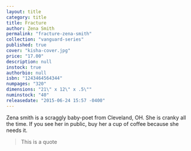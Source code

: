 ```yaml
---
layout: title
category: title
title: Fracture
author: Zena Smith
permalink: "fracture-zena-smith"
collection: "vanguard-series"
published: true
cover: "kisha-cover.jpg"
price: "17.00"
description: null
instock: true
authorbio: null
isbn: "1243464564344"
numpages: "320"
dimensions: "21\" x 12\" x .5\""
numinstock: "40"
releasedate: "2015-06-24 15:57 -0400"
---
```






Zena smith is a scraggly baby-poet from Cleveland, OH. She is cranky all the time. If you see her in public, buy her a cup of coffee because she needs it.

> This is a quote

